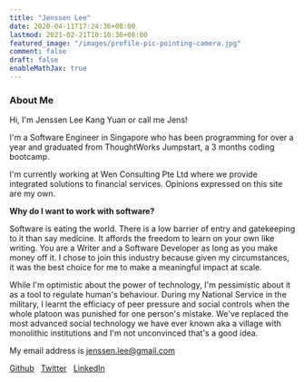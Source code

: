 ```yaml
---
title: "Jenssen Lee"
date: 2020-04-11T17:24:36+08:00
lastmod: 2021-02-21T10:10:36+08:00
featured_image: "/images/profile-pic-pointing-camera.jpg"
comment: false
draft: false
enableMathJax: true
---
```


### About Me ###

Hi, I'm Jenssen Lee Kang Yuan or call me Jens!

<!-- ![Profile picture](/images/profile-pic-pointing-camera.jpg "Profile picture") -->
<!-- <img src="../static/images/profile-pic-pointing-camera.jpg" width="200" height="200" /> -->

I'm a Software Engineer in Singapore who has been programming for over a year 
and graduated from ThoughtWorks Jumpstart, a 3 months coding bootcamp. 

I'm currently working at Wen Consulting Pte Ltd where we provide integrated solutions to financial services. Opinions expressed on this site are my own. 

**Why do I want to work with software?**

Software is eating the world. There is a low barrier of entry and gatekeeping to it than say medicine. It affords the freedom to learn on your own like writing. You are a Writer and a Software Developer as long as you make money off it. I chose to join this industry because given my circumstances, it was the best choice for me to make a meaningful impact at scale. 

While I'm optimistic about the power of technology, I'm pessimistic about it as a tool to regulate human's behaviour. During my National Service in the military, I learnt the efficiacy of peer pressure and social controls when the whole platoon was punished for one person's mistake. We've replaced the most advanced social technology we have ever known aka a village with monolithic institutions and I'm not unconvinced that's a good idea.

My email address is <a href="mailto:jenssen.lee@gmail.com">jenssen.lee@gmail.com</a>

[Github](https://github.com/jenlky)
&nbsp;
[Twitter](https://twitter.com/Jenlky)
&nbsp;
[LinkedIn](https://www.linkedin.com/in/jenlky/)
